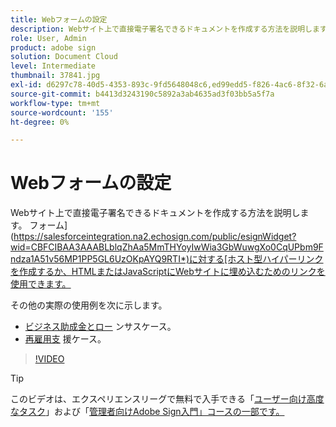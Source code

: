 ```yaml
---
title: Webフォームの設定
description: Webサイト上で直接電子署名できるドキュメントを作成する方法を説明します
role: User, Admin
product: adobe sign
solution: Document Cloud
level: Intermediate
thumbnail: 37841.jpg
exl-id: d6297c78-40d5-4353-893c-9fd5648048c6,ed99edd5-f826-4ac6-8f32-6a4e6e48ddc6
source-git-commit: b4413d3243190c5892a3ab4635ad3f03bb5a5f7a
workflow-type: tm+mt
source-wordcount: '155'
ht-degree: 0%

---
```


# Webフォームの設定

Webサイト上で直接電子署名できるドキュメントを作成する方法を説明します。 フォーム](https://salesforceintegration.na2.echosign.com/public/esignWidget?wid=CBFCIBAA3AAABLblqZhAa5MmTHYoyIwWia3GbWuwgXo0CqUPbm9Fndza1A51v56MP1PP5GL6UzOKpAYQ9RTI*)に対する[ホスト型ハイパーリンクを作成するか、HTMLまたはJavaScriptにWebサイトに埋め込むためのリンクを使用できます。

その他の実際の使用例を次に示します。

* [ビジネス助成金とロー](https://experienceleague.adobe.com/docs/document-cloud-learn/sign-learning-hub/expand/recipes/gov/usecasegovgrants.html?lang=en) ンサスケース。
* [再雇用支](https://experienceleague.adobe.com/docs/document-cloud-learn/sign-learning-hub/expand/recipes/gov/usecasegovreemployment.html?lang=en) 援ケース。

>[!VIDEO](https://video.tv.adobe.com/v/37841?hidetitle=true)

>[!TIP]
>
>このビデオは、エクスペリエンスリーグで無料で入手できる「[ユーザー向け高度なタスク](https://experienceleague.adobe.com/?recommended=Sign-U-1-2020.3)」および「[管理者向けAdobe Sign入門」コースの一部です。](https://experienceleague.adobe.com/?recommended=Sign-A-1-2020.2)
